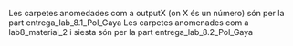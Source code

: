 Les carpetes anomedades com a outputX (on X és un número) són per la part entrega_lab_8.1_Pol_Gaya
Les carpetes anomenades com a lab8_material_2 i siesta són per la part entrega_lab_8.2_Pol_Gaya
